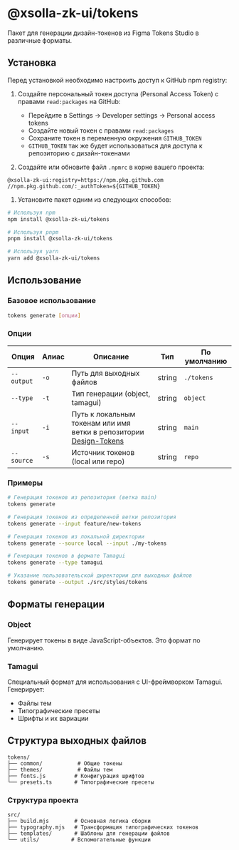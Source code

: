 # @xsolla-zk-ui/tokens

Пакет для генерации дизайн-токенов из Figma Tokens Studio в различные форматы.


## Установка

Перед установкой необходимо настроить доступ к GitHub npm registry:

1. Создайте персональный токен доступа (Personal Access Token) с правами `read:packages` на GitHub:
   - Перейдите в Settings → Developer settings → Personal access tokens
   - Создайте новый токен с правами `read:packages`
   - Сохраните токен в переменную окружения `GITHUB_TOKEN`
   - `GITHUB_TOKEN` так же будет использоваться для доступа к репозиторию с дизайн-токенами

2. Создайте или обновите файл `.npmrc` в корне вашего проекта:
```
@xsolla-zk-ui:registry=https://npm.pkg.github.com
//npm.pkg.github.com/:_authToken=${GITHUB_TOKEN}
```

1. Установите пакет одним из следующих способов:

```bash
# Используя npm
npm install @xsolla-zk-ui/tokens

# Используя pnpm
pnpm install @xsolla-zk-ui/tokens

# Используя yarn
yarn add @xsolla-zk-ui/tokens
```

## Использование

### Базовое использование

```bash
tokens generate [опции]
```

### Опции

| Опция | Алиас | Описание | Тип | По умолчанию |
|-------|--------|-----------|------|--------------|
| `--output` | `-o` | Путь для выходных файлов | string | `./tokens` |
| `--type` | `-t` | Тип генерации (object, tamagui) | string | `object` |
| `--input` | `-i` | Путь к локальным токенам или имя ветки в репозитории [Design-Tokens](https://github.com/Xsolla-ZK/Design-Tokens) | string | `main` | other-repo-branch |
| `--source` | `-s` | Источник токенов (local или repo) | string | `repo` |

### Примеры

```bash
# Генерация токенов из репозитория (ветка main)
tokens generate

# Генерация токенов из определенной ветки репозитория
tokens generate --input feature/new-tokens

# Генерация токенов из локальной директории
tokens generate --source local --input ./my-tokens

# Генерация токенов в формате Tamagui
tokens generate --type tamagui

# Указание пользовательской директории для выходных файлов
tokens generate --output ./src/styles/tokens
```

## Форматы генерации

### Object
Генерирует токены в виде JavaScript-объектов. Это формат по умолчанию.

### Tamagui
Специальный формат для использования с UI-фреймворком Tamagui. Генерирует:
- Файлы тем
- Типографические пресеты
- Шрифты и их вариации

## Структура выходных файлов

```
tokens/
├── common/           # Общие токены
├── themes/           # Файлы тем
├── fonts.js         # Конфигурация шрифтов
└── presets.ts       # Типографические пресеты
```

### Структура проекта

```
src/
├── build.mjs        # Основная логика сборки
├── typography.mjs   # Трансформация типографических токенов
├── templates/       # Шаблоны для генерации файлов
└── utils/          # Вспомогательные функции
```
